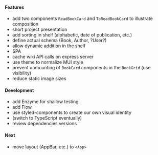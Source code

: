 #### Features
* add two components `ReadBookCard` and `ToReadBookCard` to illustrate composition
* short project presentation
* add sorting in shelf (alphabetic, date of publication, etc.)
* define actual schema (Book, Author, ?User?)
* allow dynamic addition in the shelf
* SPA
* cache wiki API calls on express server
* use theme to normalize MUI style
* prevent unmounting of `BookCard` components in the `BookGrid` (use visibility)
* reduce static image sizes

#### Development
* add Enzyme for shallow testing
* add Flow
* use styled-components to create our own visual identity
* (switch to TypeScript eventually)
* review dependencies versions

#### Next
* move layout (AppBar, etc.) to `<App>`